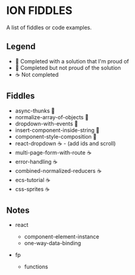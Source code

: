 ION FIDDLES
===========

A list of fiddles or code examples.

Legend
------
- :star2: Completed with a solution that I'm proud of
- :poop: Completed but not proud of the solution
- :coffee: Not completed

Fiddles
-------

- async-thunks :star2:
- normalize-array-of-objects :star2:
- dropdown-with-events :star2:
- insert-component-inside-string :star2:
- component-style-composition :star2:
- react-dropdown :coffee: - (add ids and scroll)
- multi-page-form-with-route :coffee:
- error-handling :coffee:
- combined-normalized-reducers :coffee:
- ecs-tutorial :coffee:
- css-sprites :coffee:

Notes
-----

- react
  - component-element-instance
  - one-way-data-binding

- fp
  - functions
